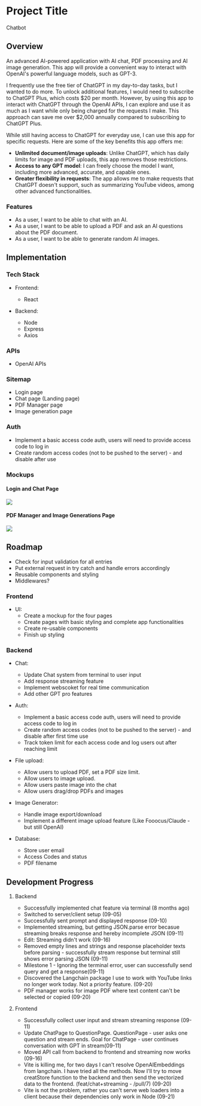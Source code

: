 # Project Title
Chatbot

## Overview

An advanced AI-powered application with AI chat, PDF processing and AI image generation. This app will provide a convenient way to interact with OpenAI's powerful language models, such as GPT-3.

I frequently use the free tier of ChatGPT in my day-to-day tasks, but I wanted to do more. To unlock additional features, I would need to subscribe to ChatGPT Plus, which costs $20 per month. However, by using this app to interact with ChatGPT through the OpenAI APIs, I can explore and use it as much as I want while only being charged for the requests I make. This approach can save me over $2,000 annually compared to subscribing to ChatGPT Plus.

While still having access to ChatGPT for everyday use, I can use this app for specific requests. Here are some of the key benefits this app offers me:

- **Unlimited document/image uploads**: Unlike ChatGPT, which has daily limits for image and PDF uploads, this app removes those restrictions.
- **Access to any GPT model**: I can freely choose the model I want, including more advanced, accurate, and capable ones.
- **Greater flexibility in requests**: The app allows me to make requests that ChatGPT doesn't support, such as summarizing YouTube videos, among other advanced functionalities.


### Features

- As a user, I want to be able to chat with an AI.
- As a user, I want to be able to upload a PDF and ask an AI questions about the PDF document.
- As a user, I want to be able to generate random AI images.

## Implementation

### Tech Stack

- Frontend:
    - React

- Backend:
    - Node
    - Express
    - Axios


### APIs

- OpenAI APIs

### Sitemap

- Login page
- Chat page (Landing page)
- PDF Manager page
- Image generation page

### Auth

- Implement a basic access code auth, users will need to provide access code to log in
- Create random access codes (not to be pushed to the server) - and disable after use

### Mockups

#### Login and Chat Page
![](login-and-chat-page.jpeg)

#### PDF Manager and Image Generations Page
![](pdf-and-image-page.jpeg)


## Roadmap

- Check for input validation for all entries
- Put external request in try catch and handle errors accordingly
- Reusable components and styling
- Middlewares?

### Frontend

- UI:
    - Create a mockup for the four pages
    - Create pages with basic styling and complete app functionalities
    - Create re-usable components
    - Finish up styling

### Backend

- Chat:
    - Update Chat system from terminal to user input
    - Add response streaming feature
    - Implement webscoket for real time communication
    - Add other GPT pro features

- Auth:
    - Implement a basic access code auth, users will need to provide access code to log in
    - Create random access codes (not to be pushed to the server) - and disable after first time use
    - Track token limit for each access code and log users out after reaching limit

- File upload:
    - Allow users to upload PDF, set a PDF size limit.
    - Allow users to image upload.
    - Allow users paste image into the chat
    - Allow users drag/drop PDFs and images

- Image Generator:
    - Handle image export/download
    - Implement a different image upload feature (Like Fooocus/Claude - but still OpenAI)

- Database:
    - Store user email
    - Access Codes and status
    - PDF filename

## Development Progress
1. Backend
    - Successfully implemented chat feature via terminal (8 months ago)
    - Switched to server/client setup (09-05)
    - Successfully sent prompt and displayed response (09-10)
    - Implemented streaming, but getting JSON.parse error becasue streaming breaks response and hereby incomplete JSON (09-11)
    - Edit: Streaming didn't work (09-16)
    - Removed empty lines and strings and response placeholder texts before parsing - successfully stream response but terminal still shows error parsing JSON (09-11)
    - Milestone 1 - Ignoring the terminal error, user can successfully send query and get a response(09-11)
    - Discovered the Langchain package I use to work with YouTube links no longer work today. Not a priority feature. (09-20)
    - PDF manager works for image PDF where text content can't be selected or copied (09-20)

2. Frontend
    - Successfully collect user input and stream streaming response (09-11)
    - Update ChatPage to QuestionPage. QuestionPage - user asks one question and stream ends. Goal for ChatPage - user continues conversation with GPT in stream(09-11)
    - Moved API call from backend to frontend and streaming now works (09-16)
    - Vite is killing me, for two days I can't resolve OpenAIEmbeddings from langchain. I have tried all the methods. Now I'll try to move creatStore function to the backend and then send the vectorized data to the frontend. (feat/chat+streaming - /pull/7) (09-20)
    - Vite is not the problem, rather you can't serve web loaders into a client because their dependencies only work in Node (09-21)